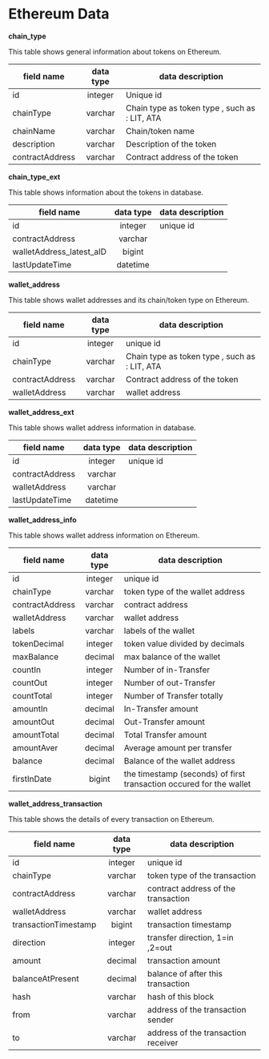 # Ethereum Data

**chain_type**

This table shows general information about tokens on Ethereum.

| field name        | data type         | data description             |
| ------------------|:-----------------:| ---------------------------- |
| id                | integer           | Unique id                    |
| chainType         | varchar           | Chain type as token type , such as : LIT, ATA                             |
| chainName         | varchar           | Chain/token name                             |
| description       | varchar           | Description of the token                             |
| contractAddress   | varchar           | Contract address of the token                             |


**chain_type_ext**

This table shows information about the tokens in database.

| field name                  | data type         | data description             |
| ----------------------------|:-----------------:| ---------------------------- |
| id                          | integer           | unique id                    |
| contractAddress             | varchar           |                              |
| walletAddress_latest_aID    | bigint            |                              |
| lastUpdateTime              | datetime          |                              |


**wallet_address**

This table shows wallet addresses and its chain/token type on Ethereum. 

| field name                  | data type         | data description             |
| ----------------------------|:-----------------:| ---------------------------- |
| id                          | integer           | unique id                    |
| chainType                   | varchar           | Chain type as token type , such as : LIT, ATA                             |
| contractAddress             | varchar           | Contract address of the token                             |
| walletAddress               | varchar           | wallet address                             |


**wallet_address_ext**

This table shows wallet address information in database.

| field name                  | data type         | data description             |
| ----------------------------|:-----------------:| ---------------------------- |
| id                          | integer           | unique id                    |
| contractAddress             | varchar           |                              |
| walletAddress               | varchar           |                              |
| lastUpdateTime              | datetime          |                              |


**wallet_address_info**

This table shows wallet address information on Ethereum.

| field name              | data type         | data description             |
| ------------------------|:-----------------:| ---------------------------- |
| id                      | integer           | unique id                    |
| chainType               | varchar           | token type of the wallet address                             |
| contractAddress         | varchar           | contract address                             |
| walletAddress           | varchar           | wallet address                             |
| labels                  | varchar           | labels of the wallet                             |
| tokenDecimal            | integer           | token value divided by decimals                             |
| maxBalance              | decimal           | max balance of the wallet                             |
| countIn                 | integer           | Number of in-Transfer                             |
| countOut                | integer           | Number of out-Transfer                             |
| countTotal              | integer           | Number of Transfer totally                             |
| amountIn                | decimal           | In-Transfer amount                             |
| amountOut               | decimal           | Out-Transfer amount                             |
| amountTotal             | decimal           | Total Transfer amount                             |
| amountAver              | decimal           | Average amount per transfer                             |
| balance                 | decimal           | Balance of the wallet address                             |
| firstInDate             | bigint            | the timestamp (seconds) of first transaction occured for the wallet           |


**wallet_address_transaction**

This table shows the details of every transaction on Ethereum.

| field name              | data type         | data description             |
| ------------------------|:-----------------:| ---------------------------- |
| id                      | integer           | unique id                    |
| chainType               | varchar           | token type of the transaction                             |
| contractAddress         | varchar           | contract address of the transaction                             |
| walletAddress           | varchar           | wallet address                            |
| transactionTimestamp    | bigint            | transaction timestamp                             |
| direction               | integer           | transfer direction, 1=in ,2=out                             |
| amount                  | decimal           | transaction amount                             |
| balanceAtPresent        | decimal           | balance of after this transaction                             |
| hash                    | varchar           | hash of this block                            |
| from                    | varchar           | address of the transaction sender                             |
| to                      | varchar           | address of the transaction receiver                             |
